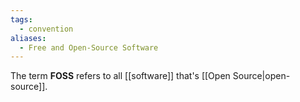 ```yaml
---
tags:
  - convention
aliases:
  - Free and Open-Source Software
---
```

The term **FOSS** refers to all [[software]] that's [[Open Source|open-source]].